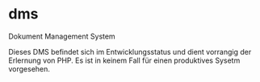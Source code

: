dms
===

Dokument Management System

Dieses DMS befindet sich im Entwicklungsstatus und dient vorrangig der Erlernung von PHP. Es ist in keinem Fall für einen produktives Sysetm vorgesehen.
